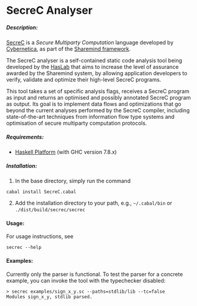 # SecreC Analyser

##### Description:
[SecreC](https://github.com/sharemind-sdk/secrec) is a _Secure Multiparty Computation_ language developed by [Cybernetica](https://cyber.ee/en/), as part of the [Sharemind framework](https://github.com/sharemind-sdk).

The SecreC analyser is a self-contained static code analysis tool being developed by the [HasLab](http://haslab.uminho.pt/) that aims to increase the level of assurance awarded by the Sharemind system, by allowing application developers to verify, validate and optimize their high-level SecreC programs.

This tool takes a set of specific analysis flags, receives a SecreC program as input and returns an optimised and possibly annotated SecreC program as output. Its goal is to implement data flows and optimizations that go beyond the current analyses performed by the SecreC compiler, including state-of-the-art techniques from information flow type systems and optimisation of secure multiparty computation protocols.

##### Requirements:
* [Haskell Platform](https://www.haskell.org/platform/) (with GHC version 7.8.x)

##### Installation:
1. In the base directory, simply run the command
```
cabal install SecreC.cabal
````
2. Add the installation directory to your path, e.g., `~/.cabal/bin` or `./dist/build/secrec/secrec`

#### Usage:
For usage instructions, see
```
secrec --help
```

#### Examples:
Currently only the parser is functional.
To test the parser for a concrete example, you can invoke the tool with the typechecker disabled:
```
> secrec examples/sign_x_y.sc --paths=stdlib/lib --tc=false
Modules sign_x_y, stdlib parsed.
```
